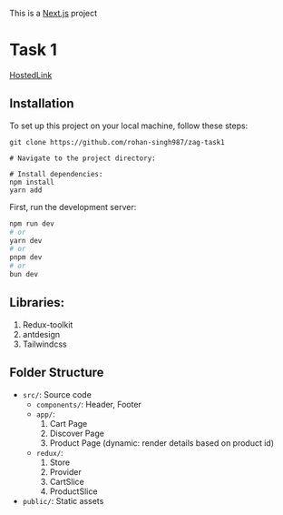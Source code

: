 This is a [Next.js](https://nextjs.org/) project

# Task 1
[HostedLink](https://zag-task1.vercel.app/)

## Installation
To set up this project on your local machine, follow these steps:

```
git clone https://github.com/rohan-singh987/zag-task1

# Navigate to the project directory:

# Install dependencies:
npm install
yarn add

```

First, run the development server:

```bash
npm run dev
# or
yarn dev
# or
pnpm dev
# or
bun dev
```

## Libraries:
1. Redux-toolkit
2. antdesign
3. Tailwindcss

## Folder Structure
- `src/`: Source code
  - `components/`: Header, Footer
  - `app/`:
      1. Cart Page
      2. Discover Page
      3. Product Page (dynamic: render details based on product id)
  - `redux/`:
      1. Store
      2. Provider
      3. CartSlice
      4. ProductSlice
- `public/`: Static assets
